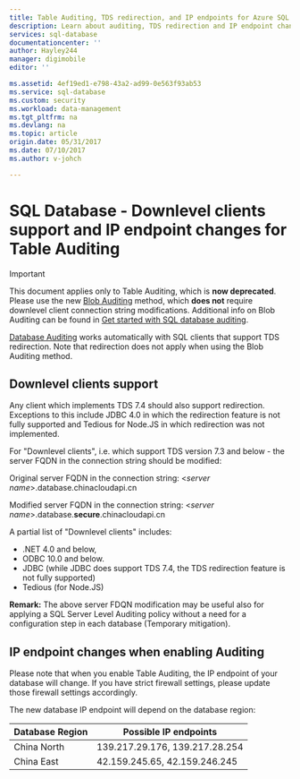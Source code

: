 ```yaml
---
title: Table Auditing, TDS redirection, and IP endpoints for Azure SQL Database | Azure
description: Learn about auditing, TDS redirection and IP endpoint changes when implementing table auditing in Azure SQL Database.
services: sql-database
documentationcenter: ''
author: Hayley244
manager: digimobile
editor: ''

ms.assetid: 4ef19ed1-e798-43a2-ad99-0e563f93ab53
ms.service: sql-database
ms.custom: security
ms.workload: data-management
ms.tgt_pltfrm: na
ms.devlang: na
ms.topic: article
origin.date: 05/31/2017
ms.date: 07/10/2017
ms.author: v-johch

---
```


# SQL Database -  Downlevel clients support and IP endpoint changes for Table Auditing

> [!IMPORTANT]
> This document applies only to Table Auditing, which is **now deprecated**.<br>
> Please use the new [Blob Auditing](sql-database-auditing.md) method, which **does not** require downlevel client connection string modifications. Additional info on Blob Auditing can be found in [Get started with SQL database auditing](sql-database-auditing.md).

[Database Auditing](sql-database-auditing.md) works automatically with SQL clients that support TDS redirection. Note that redirection does not apply when using the Blob Auditing method.

## <a id="subheading-1"></a>Downlevel clients support
Any client which implements TDS 7.4 should also support redirection. Exceptions to this include JDBC 4.0 in which the redirection feature is not fully supported and Tedious for Node.JS in which redirection was not implemented.

For "Downlevel clients", i.e. which support TDS version 7.3 and below - the server FQDN in the connection string should be modified:

Original server FQDN in the connection string: <*server name*>.database.chinacloudapi.cn

Modified server FQDN in the connection string: <*server name*>.database.**secure**.chinacloudapi.cn

A partial list of "Downlevel clients" includes:

* .NET 4.0 and below,
* ODBC 10.0 and below.
* JDBC (while JDBC does support TDS 7.4, the TDS redirection feature is not fully supported)
* Tedious (for Node.JS)

**Remark:** The above server FDQN modification may be useful also for applying a SQL Server Level Auditing policy without a need for a configuration step in each database (Temporary mitigation).

## <a id="subheading-2"></a>IP endpoint changes when enabling Auditing
Please note that when you enable Table Auditing, the IP endpoint of your database will change. If you have strict firewall settings, please update those firewall settings accordingly.

The new database IP endpoint will depend on the database region:

| Database Region | Possible IP endpoints |
| --- | --- |
| China North  | 139.217.29.176, 139.217.28.254 |
| China East  | 42.159.245.65, 42.159.246.245 |